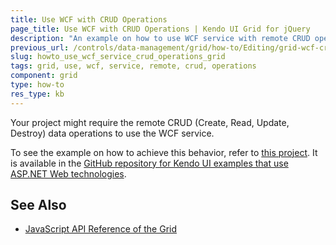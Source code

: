 ```yaml
---
title: Use WCF with CRUD Operations
page_title: Use WCF with CRUD Operations | Kendo UI Grid for jQuery
description: "An example on how to use WCF service with remote CRUD operations in the Kendo UI Grid for jQuery."
previous_url: /controls/data-management/grid/how-to/Editing/grid-wcf-crud
slug: howto_use_wcf_service_crud_operations_grid
tags: grid, use, wcf, service, remote, crud, operations
component: grid
type: how-to
res_type: kb
---
```


Your project might require the remote CRUD (Create, Read, Update, Destroy) data operations to use the WCF service.

To see the example on how to achieve this behavior, refer to [this project](https://github.com/telerik/kendo-examples-asp-net/tree/master/grid-wcf-crud). It is available in the [GitHub repository for Kendo UI examples that use ASP.NET Web technologies](https://github.com/telerik/kendo-examples-asp-net).

## See Also

* [JavaScript API Reference of the Grid](/api/javascript/ui/grid)

